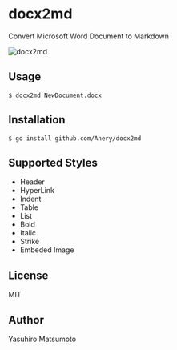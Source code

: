 # docx2md

Convert Microsoft Word Document to Markdown

![docx2md](https://raw.githubusercontent.com/mattn/docx2md/master/screenshot.png)

## Usage

```
$ docx2md NewDocument.docx
```

## Installation

```
$ go install github.com/Anery/docx2md
```

## Supported Styles

* Header
* HyperLink
* Indent
* Table
* List
* Bold
* Italic
* Strike
* Embeded Image

## License

MIT

## Author

Yasuhiro Matsumoto
